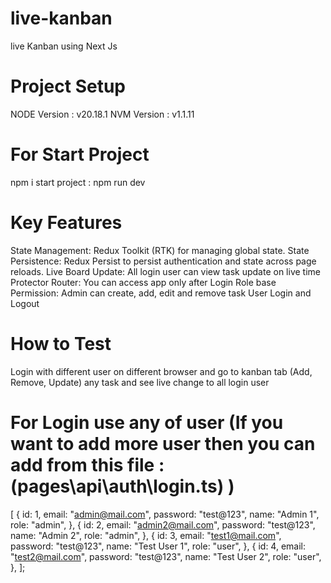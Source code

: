 # live-kanban
live Kanban using Next Js


# Project Setup
NODE Version : v20.18.1
NVM Version  : v1.1.11

# For Start Project
npm i 
start project : npm run dev 

# Key Features
State Management:
    Redux Toolkit (RTK) for managing global state.
State Persistence:
    Redux Persist to persist authentication and state across page reloads.
Live Board Update:
    All login user can view task update on live time
Protector Router:
    You can access app only after Login
Role base Permission:
    Admin can create, add, edit and remove task
User Login and Logout    

# How to Test
Login with different user on different browser and go to kanban tab
(Add, Remove, Update) any task and see live change to all login user

 # For Login use any of user (If you want to add more user then you can add from this file : (pages\api\auth\login.ts) )
 [
  {
    id: 1,
    email: "admin@mail.com",
    password: "test@123",
    name: "Admin 1",
    role: "admin",
  },
  {
    id: 2,
    email: "admin2@mail.com",
    password: "test@123",
    name: "Admin 2",
    role: "admin",
  },
  {
    id: 3,
    email: "test1@mail.com",
    password: "test@123",
    name: "Test User 1",
    role: "user",
  },
  {
    id: 4,
    email: "test2@mail.com",
    password: "test@123",
    name: "Test User 2",
    role: "user",
  },
];    



